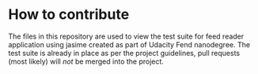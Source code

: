 # How to contribute

The files in this repository are used to view the test suite for feed reader application using jasime created as part of Udacity Fend nanodegree.
The test suite is already in place as per the project guidelines, pull requests (most likely) will _not_ be merged into the project.
